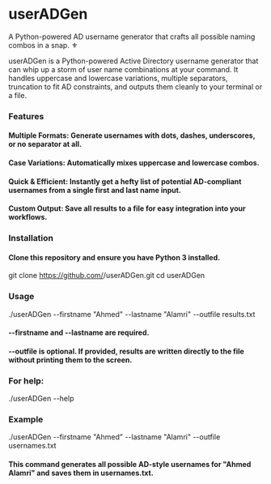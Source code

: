 # userADGen
A Python-powered AD username generator that crafts all possible naming combos in a snap. ⚜

userADGen is a Python-powered Active Directory username generator that can whip up a storm of user name combinations at your command. It handles uppercase and lowercase variations, multiple separators, truncation to fit AD constraints, and outputs them cleanly to your terminal or a file.

### Features
#### Multiple Formats: Generate usernames with dots, dashes, underscores, or no separator at all.
#### Case Variations: Automatically mixes uppercase and lowercase combos.
#### Quick & Efficient: Instantly get a hefty list of potential AD-compliant usernames from a single first and last name input.
#### Custom Output: Save all results to a file for easy integration into your workflows.

### Installation
#### Clone this repository and ensure you have Python 3 installed.
git clone https://github.com/<your-username>/userADGen.git
cd userADGen

### Usage
./userADGen --firstname "Ahmed" --lastname "Alamri" --outfile results.txt

#### --firstname and --lastname are required.
#### --outfile is optional. If provided, results are written directly to the file without printing them to the screen.

### For help:
./userADGen --help

### Example
./userADGen --firstname "Ahmed" --lastname "Alamri" --outfile usernames.txt
#### This command generates all possible AD-style usernames for "Ahmed Alamri" and saves them in usernames.txt.
